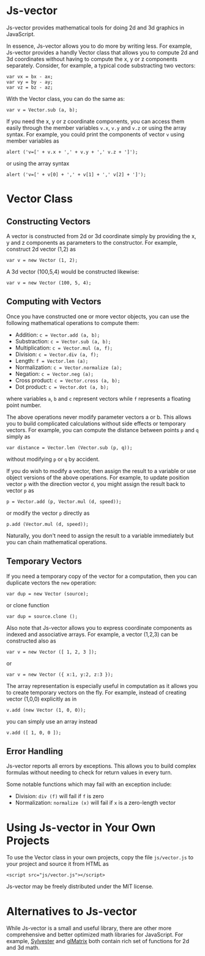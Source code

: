 # Js-vector
Js-vector provides mathematical tools for doing 2d and 3d graphics
in JavaScript.

In essence, Js-vector allows you to do more by writing less.  For example,
Js-vector provides a handly Vector class that allows you to compute 2d and 3d
coordinates without having to compute the x, y or z components separately.
Consider, for example, a typical code substracting two vectors:
```
var vx = bx - ax;
var vy = by - ay;
var vz = bz - az;
```
With the Vector class, you can do the same as:
```
var v = Vector.sub (a, b);
```

If you need the x, y or z coordinate components, you can
access them easily through the member variables `v.x`, `v.y` and `v.z` or
using the array syntax.  For example, you could print the components of
vector `v` using member variables as
```
alert ('v=[' + v.x + ',' + v.y + ',' v.z + ']');
```
or using the array syntax
```
alert ('v=[' + v[0] + ',' + v[1] + ',' v[2] + ']');
```


# Vector Class

## Constructing Vectors

A vector is constructed from 2d or 3d coordinate simply
by providing the x, y and z components as parameters to the constructor.
For example, construct 2d vector (1,2) as
```
var v = new Vector (1, 2);
```
A 3d vector (100,5,4) would be constructed likewise:
```
var v = new Vector (100, 5, 4);
```


## Computing with Vectors

Once you have constructed one or more vector objects, you can use the
following mathematical operations to compute them:

  * Addition: `c = Vector.add (a, b);`
  * Substraction: `c = Vector.sub (a, b);`
  * Multiplication: `c = Vector.mul (a, f);`
  * Division: `c = Vector.div (a, f);`
  * Length: `f = Vector.len (a);`
  * Normalization: `c = Vector.normalize (a);`
  * Negation: `c = Vector.neg (a);`
  * Cross product: `c = Vector.cross (a, b);`
  * Dot product: `c = Vector.dot (a, b);`

where variables `a`, `b` and `c` represent vectors while `f` represents a
floating point number.

The above operations never modify parameter vectors a or b.  This allows
you to build complicated calculations without side effects or temporary
vectors.  For example, you can compute the distance between
points `p` and `q` simply as
```
var distance = Vector.len (Vector.sub (p, q));
```
without modifying `p` or `q` by accident.

If you do wish to modify a vector, then assign the result to a variable
or use object versions of the above operations.  For example, to update
position vector `p` with the direction vector `d`, you might assign the
result back to vector `p` as
```
p = Vector.add (p, Vector.mul (d, speed));
```
or modify the vector `p` directly as
```
p.add (Vector.mul (d, speed));
```
Naturally, you don't need to assign the result to a variable immediately but
you can chain mathematical operations.



## Temporary Vectors

If you need a temporary copy of the vector for a computation,
then you can duplicate vectors the `new` operation:
```
var dup = new Vector (source);
```
or clone function
```
var dup = source.clone ();
```

Also note that Js-vector allows you to express coordinate components as
indexed and associative arrays.  For example, a vector (1,2,3) can be
constructed also as
```
var v = new Vector ([ 1, 2, 3 ]);
```
or
```
var v = new Vector ({ x:1, y:2, z:3 });
```

The array representation is especially useful in computation as it allows
you to create temporary vectors on the fly.  For example, instead of creating
vector (1,0,0) explicitly as in
```
v.add (new Vector (1, 0, 0));
```
you can simply use an array instead
```
v.add ([ 1, 0, 0 ]);
```


## Error Handling

Js-vector reports all errors by exceptions.  This allows you to
build complex formulas without needing to check for return values in every
turn.

Some notable functions which may fail with an exception include:

  * Division: `div (f)` will fail if `f` is zero
  * Normalization: `normalize (x)` will fail if `x` is a zero-length vector


# Using Js-vector in Your Own Projects

To use the Vector class in your own projects, copy the file `js/vector.js`
to your project and source it from HTML as
```
<script src="js/vector.js"></script>
```

Js-vector may be freely distributed under the MIT license.


# Alternatives to Js-vector

While Js-vector is a small and useful library, there are
other more comprehensive and better optimized math libraries for
JavaScript.  For example, [Sylvester](http://sylvester.jcoglan.com/) and
[glMatrix](http://glmatrix.net/) both contain rich set of functions
for 2d and 3d math.



